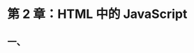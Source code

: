 # 第 2 章：HTML 中的 JavaScript

## 一、<script>元素核心属性

### 1.1 基础属性

- **`src`**：指定外部脚本文件路径（如`<script src="app.js"></script>`）。
  - 可跨域加载脚本（需服务器允许），但会阻塞页面渲染。
- **`type`**：指定脚本类型，默认`text/javascript`（可省略），ES6 模块需设置为`type="module"`。
- **`crossorigin`**：配置跨域请求（如`crossorigin="anonymous"`），用于 CDN 脚本的 CORS 设置。

### 1.2 异步与延迟执行

| 属性    | 作用                                                               | 执行时机                       | 适用场景 |
| ------- | ------------------------------------------------------------------ | ------------------------------ | -------- |
| `async` | 异步加载脚本，不阻塞渲染，加载完成后立即执行（无序）。             | 加载第三方脚本（如 Analytics） |
| `defer` | 延迟加载脚本，等待文档解析完成后，按顺序执行（仅适用于外部脚本）。 | 加载多个有依赖的脚本           |

**示例**：

```html
<!-- 异步加载 -->
<script async src="analytics.js"></script>

<!-- 延迟加载（按顺序执行） -->
<script defer src="library.js"></script>
<script defer src="app.js"></script>
```

## 二、标签位置与加载策略

### 2.1 传统位置：头部加载

- **缺点**：阻塞页面渲染，导致白屏时间延长。
  ```html
  <head>
    <script src="old-library.js"></script>
    <!-- 阻塞渲染 -->
  </head>
  ```

### 2.2 优化位置：底部加载

- **优点**：先渲染页面内容，再执行脚本，提升用户体验。
  ```html
  <body>
    <!-- 页面内容 -->
    <script src="app.js"></script>
    <!-- 推荐位置 -->
  </body>
  ```

### 2.3 动态加载脚本

- 使用 DOM 操作动态插入`<script>`元素，实现异步加载（不阻塞渲染）。
  ```javascript
  const script = document.createElement("script");
  script.src = "dynamic.js";
  document.head.appendChild(script);
  ```

## 三、兼容性与特殊场景

### 3.1 XHTML 中的特殊处理

- XHTML 中需严格闭合标签，如：
  ```html
  <script type="text/javascript">
    <![CDATA[
      // 避免XHTML解析错误
    ]]>
  </script>
  ```
- 禁止使用`<script>`标签中的`</script>`字符串，需转义为`<\/script>`。

### 3.2 废弃语法

- 不再支持`language`属性（如`language="javascript"`），统一使用`type="text/javascript"`（可省略）。
- 避免在注释中包裹脚本（如`<!-- ... -->`），现代浏览器已无需此兼容处理。

## 四、行内脚本与外部文件对比

| 类型         | 优点                             | 缺点               | 最佳实践                     |
| ------------ | -------------------------------- | ------------------ | ---------------------------- |
| **行内脚本** | 直接嵌入逻辑，适合少量代码       | 难以维护，无法缓存 | 仅用于简单交互（如事件处理） |
| **外部文件** | 可缓存，分离代码与标记，便于维护 | 需要额外 HTTP 请求 | 所有复杂逻辑均应外置         |

**示例**：

```html
<!-- 行内脚本（不推荐） -->
<button onclick="alert('Hello');">点击</button>

<!-- 外部脚本（推荐） -->
<script src="events.js"></script>
```

## 五、文档模式与兼容性

### 5.1 文档模式分类

- **混杂模式（Quirks Mode）**：模拟旧浏览器行为（如 IE5），需省略`DOCTYPE`声明。
- **标准模式（Standards Mode）**：严格遵循 W3C 规范，需声明`DOCTYPE`（如`<!DOCTYPE html>`）。

### 5.2 DOCTYPE 声明

```html
<!-- HTML5 标准模式 -->
<!DOCTYPE html>

<!-- HTML 4.01 严格模式 -->
<!DOCTYPE html PUBLIC "-//W3C//DTD HTML 4.01//EN" "http://www.w3.org/TR/html4/strict.dtd">
```

## 六、<noscript>元素：优雅降级

### 6.1 作用

- 当浏览器不支持 JavaScript 或禁用 JavaScript 时，显示替代内容。
  ```html
  <noscript>
    <p>本页面需要启用JavaScript</p>
  </noscript>
  ```

### 6.2 适用场景

- 提示用户启用 JavaScript。
- 提供非 JavaScript 环境的备用内容（如服务器端渲染 fallback）。

## 七、最佳实践总结

1. **脚本位置**：优先将脚本放在`</body>`前，避免阻塞渲染。
2. **外部脚本**：分离代码，使用`defer`或`async`优化加载顺序。
3. **避免行内脚本**：通过事件监听（如`addEventListener`）替代`onclick`等行内属性。
4. **DOCTYPE 声明**：始终添加`<!DOCTYPE html>`，确保标准模式。
5. **渐进增强**：使用`<noscript>`提供降级体验，同时确保核心功能不依赖 JavaScript。

## 八、代码示例：非阻塞加载脚本

```html
<!-- 异步加载无依赖的脚本 -->
<script async src="analytics.js"></script>

<!-- 延迟加载有顺序的脚本 -->
<script defer src="library.js"></script>
<script defer src="app.js"></script>

<!-- 动态加载（条件判断） -->
<script>
  if (typeof module !== "undefined") {
    const script = document.createElement("script");
    script.src = "module.js";
    document.head.appendChild(script);
  }
</script>
```

## 九、常见问题

- **Q：为什么推荐将脚本放在底部？**  
  A：避免阻塞 HTML 解析和渲染，提升页面加载速度。
- **Q：defer 和 async 的区别？**  
  A：`defer`按顺序执行，适合多个有依赖的脚本；`async`无序执行，适合独立脚本。
- **Q：如何检测浏览器是否支持 JavaScript？**  
  A：无需检测，直接使用特性，通过`<noscript>`处理不支持的场景（渐进增强原则）。
